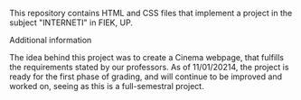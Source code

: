 This repository contains HTML and CSS files that implement a project in the subject "INTERNETI" in FIEK, UP.

Additional information

The idea behind this project was to create a Cinema webpage, that fulfills the requirements stated by our professors. As of 11/01/20214, the project is ready for the first phase of grading, and will continue to be improved and worked on, seeing as this is a full-semestral project.
